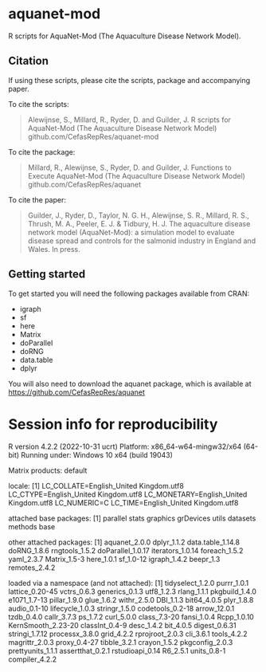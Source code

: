 # aquanet-mod
R scripts for AquaNet-Mod (The Aquaculture Disease Network Model).

## Citation
If using these scripts, please cite the scripts, package and accompanying paper.

To cite the scripts:
> Alewijnse, S., Millard, R., Ryder, D. and Guilder, J. R scripts for AquaNet-Mod (The Aquaculture Disease Network Model) github.com/CefasRepRes/aquanet-mod

To cite the package:
> Millard, R., Alewijnse, S., Ryder, D. and Guilder, J. Functions to Execute AquaNet-Mod (The Aquaculture Disease Network Model) github.com/CefasRepRes/aquanet

To cite the paper:
> Guilder, J., Ryder, D., Taylor, N. G. H., Alewijnse, S. R., Millard, R. S., Thrush, M. A., Peeler, E. J. & Tidbury, H. J. The aquaculture disease network model (AquaNet-Mod): a simulation model to evaluate disease spread and controls for the salmonid industry in England and Wales. In press.

## Getting started

To get started you will need the following packages available from CRAN:

* igraph
* sf
* here
* Matrix
* doParallel
* doRNG
* data.table
* dplyr

You will also need to download the aquanet package, which is available at https://github.com/CefasRepRes/aquanet

# Session info for reproducibility

R version 4.2.2 (2022-10-31 ucrt)
Platform: x86_64-w64-mingw32/x64 (64-bit)
Running under: Windows 10 x64 (build 19043)

Matrix products: default

locale:
[1] LC_COLLATE=English_United Kingdom.utf8  LC_CTYPE=English_United Kingdom.utf8    LC_MONETARY=English_United Kingdom.utf8 LC_NUMERIC=C                            LC_TIME=English_United Kingdom.utf8    

attached base packages:
[1] parallel  stats     graphics  grDevices utils     datasets  methods   base     

other attached packages:
 [1] aquanet_2.0.0     dplyr_1.1.2       data.table_1.14.8 doRNG_1.8.6       rngtools_1.5.2    doParallel_1.0.17 iterators_1.0.14  foreach_1.5.2     yaml_2.3.7        Matrix_1.5-3      here_1.0.1        sf_1.0-12         igraph_1.4.2      beepr_1.3         remotes_2.4.2    

loaded via a namespace (and not attached):
 [1] tidyselect_1.2.0   purrr_1.0.1        lattice_0.20-45    vctrs_0.6.3        generics_0.1.3     utf8_1.2.3         rlang_1.1.1        pkgbuild_1.4.0     e1071_1.7-13       pillar_1.9.0       glue_1.6.2         withr_2.5.0        DBI_1.1.3          bit64_4.0.5        plyr_1.8.8         audio_0.1-10       lifecycle_1.0.3    stringr_1.5.0      codetools_0.2-18   arrow_12.0.1       tzdb_0.4.0         callr_3.7.3        ps_1.7.2           curl_5.0.0         class_7.3-20       fansi_1.0.4        Rcpp_1.0.10        KernSmooth_2.23-20 classInt_0.4-9     desc_1.4.2         bit_4.0.5          digest_0.6.31      stringi_1.7.12     processx_3.8.0     grid_4.2.2         rprojroot_2.0.3    cli_3.6.1          tools_4.2.2        magrittr_2.0.3     proxy_0.4-27       tibble_3.2.1       crayon_1.5.2       pkgconfig_2.0.3    prettyunits_1.1.1  assertthat_0.2.1   rstudioapi_0.14    R6_2.5.1           units_0.8-1        compiler_4.2.2
